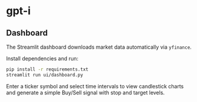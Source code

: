 # gpt-i

## Dashboard

The Streamlit dashboard downloads market data automatically via `yfinance`.

Install dependencies and run:

```bash
pip install -r requirements.txt
streamlit run ui/dashboard.py
```

Enter a ticker symbol and select time intervals to view candlestick charts and
generate a simple Buy/Sell signal with stop and target levels.
